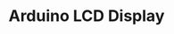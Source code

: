 ---
layout: post
title: Arduino LCD Display
categories: project
permalink: /:categories/:title.html

---